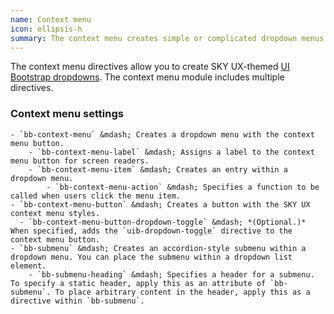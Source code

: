 ```yaml
---
name: Context menu
icon: ellipsis-h
summary: The context menu creates simple or complicated dropdown menus that you can incorporate into buttons.
---
```


The context menu directives allow you to create SKY UX-themed [UI Bootstrap dropdowns](https://angular-ui.github.io/bootstrap/#/dropdown). The context menu module includes multiple directives.

### Context menu settings
    - `bb-context-menu` &mdash; Creates a dropdown menu with the context menu button.
        - `bb-context-menu-label` &mdash; Assigns a label to the context menu button for screen readers.
        - `bb-context-menu-item` &mdash; Creates an entry within a dropdown menu.
            - `bb-context-menu-action` &mdash; Specifies a function to be called when users click the menu item.
    - `bb-context-menu-button` &mdash; Creates a button with the SKY UX context menu styles.
      - `bb-context-menu-button-dropdown-toggle` &mdash; *(Optional.)* When specified, adds the `uib-dropdown-toggle` directive to the context menu button.
    - `bb-submenu` &mdash; Creates an accordion-style submenu within a dropdown menu. You can place the submenu within a dropdown list element.
        - `bb-submenu-heading` &mdash; Specifies a header for a submenu. To specify a static header, apply this as an attribute of `bb-submenu`. To place arbitrary content in the header, apply this as a directive within `bb-submenu`.
